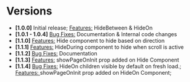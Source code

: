 # Versions

- **[1.0.0]** Initial release; <u>Features:</u> HideBetween & HideOn
- **[1.0.1 - 1.0.4]** <u>Bug Fixes:</u> Documentation & Internal code changes
- **[1.1.0]** <u>Features:</u> Hide component to hide based on direction
- **[1.1.1]** <u>Features:</u> HideDuring component to hide when scroll is active
- **[1.1.2]** <u>Bug Fixes:</u> Documentation
- **[1.1.3]** <u>Features:</u> showPageOnInit prop added on Hide Component
- **[1.1.4]**
  <u>Bug Fixes:</u> HideOn children visible by default on fresh load.;
  <u>Features: </u>showPageOnInit prop added on HideOn Component;

